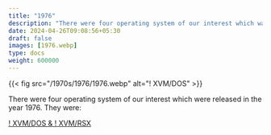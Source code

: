 ```yaml
---
title: "1976"
description: "There were four operating system of our interest which was released in the year 1976. They were:"
date: 2024-04-26T09:08:56+05:30
draft: false
images: [1976.webp]
type: docs
weight: 600000
---
```


{{< fig src="/1970s/1976/1976.webp" alt="! XVM/DOS" >}}

There were four operating system of our interest which were released in the year 1976. They were:

<section class="section section-sm">
  <div class="container">
    <div class="row justify-content-center text-center">
      <div class="col-lg-5">
        <p><a class="btn btn-primary btn-lg px-4 mb-1" href="xvm-dos-rsx/" role="button">! XVM/DOS & ! XVM/RSX</a></p>
      </div>
    </div>
  </div>
</section>
